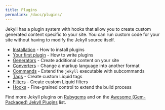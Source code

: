```yaml
---
title: Plugins
permalink: /docs/plugins/
---
```


Jekyll has a plugin system with hooks that allow you to create custom generated
content specific to your site. You can run custom code for your site without
having to modify the Jekyll source itself.

* [Installation](/docs/plugins/installation/) - How to install plugins
* [Your first plugin](/docs/plugins/your-first-plugin/) - How to write plugins
* [Generators](/docs/plugins/generators/) - Create additional content on your site
* [Converters](/docs/plugins/converters/) - Change a markup language into another format
* [Commands](/docs/plugins/commands/) - Extend the `jekyll` executable with subcommands
* [Tags](/docs/plugins/tags) - Create custom Liquid tags
* [Filters](/docs/plugins/filters/) - Create custom Liquid filters
* [Hooks](/docs/plugins/hooks/) - Fine-grained control to extend the build process


Find more Jekyll plugins on [Rubygems][1] and on the [Awesome (Gem-Packaged) Jekyll Plugins][2] list.

[1]:https://rubygems.org/search?utf8=%E2%9C%93&query=jekyll-
[2]:https://github.com/planetjekyll/awesome-jekyll-plugins
